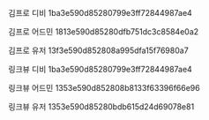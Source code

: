 김프로 디비
1ba3e590d85280799e3ff72844987ae4

김프로 어드민
1813e590d85280dfb751dc3c8584e0a2

김프로 유저
13f3e590d852808a995dfa15f76980a7

링크뷰 디비
1ba3e590d85280799e3ff72844987ae4

링크뷰 어드민
1353e590d852808b8133f63396f66e96

링크뷰 유저
1353e590d85280bdb615d24d69078e81